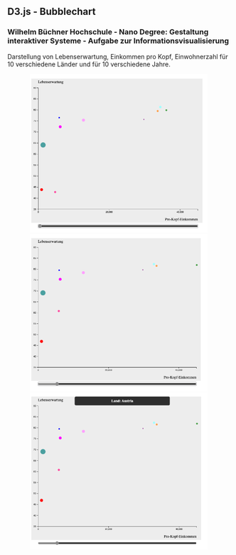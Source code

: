 ## D3.js - Bubblechart

### Wilhelm Büchner Hochschule - Nano Degree: Gestaltung interaktiver Systeme - Aufgabe zur Informationsvisualisierung

Darstellung von Lebenserwartung, Einkommen pro Kopf, Einwohnerzahl für 10 verschiedene Länder und für 10 verschiedene Jahre.

<div style="text-align: center">
  <img src="./images/image1.png" alt="screenshot 1" width="400" />&nbsp; 
  <img src="./images/image2.png" alt="screenshot 2" width="400" />&nbsp;
  <img src="./images/image3.png" alt="screenshot 3" width="400" />&nbsp;
</div>
